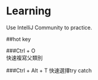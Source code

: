 # Learning
Use IntelliJ Community to practice.


##hot key

###Ctrl + O  
快速複寫父類別

###Ctrl + Alt + T
快速選擇try catch
